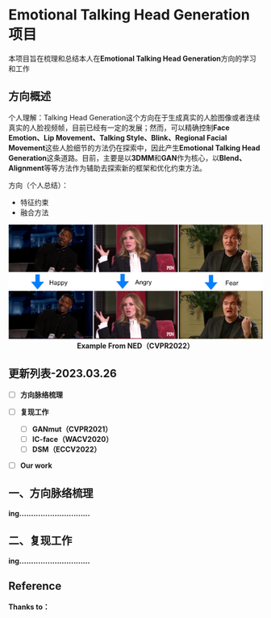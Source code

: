 # Emotional Talking Head Generation项目

本项目旨在梳理和总结本人在**Emotional Talking Head Generation**方向的学习和工作



## 方向概述

个人理解：Talking Head Generation这个方向在于生成真实的人脸图像或者连续真实的人脸视频帧，目前已经有一定的发展；然而，可以精确控制**Face Emotion、Lip Movement、Talking Style、Blink、Regional Facial Movement**这些人脸细节的方法仍在探索中，因此产生**Emotional Talking Head Generation**这条道路。目前，主要是以**3DMM**和**GAN**作为核心，以**Blend、Alignment**等等方法作为辅助去探索新的框架和优化约束方法。

方向（个人总结）：

- 特征约束
- 融合方法

<div>			<!--块级封装-->
    <center>	<!--将图片和文字居中-->
    <img src="./imgs/img1.png"
         alt="无法显示Example"
         style="zoom:1.5"/>
    <br>		<!--换行-->
    <b>
    Example	From NED（CVPR2022）<!--标题-->
    </center>
</div>



## 更新列表-2023.03.26

- [ ] 方向脉络梳理
- [ ] 复现工作
  - [ ] GANmut（CVPR2021）
  - [ ] IC-face（WACV2020）
  - [ ] DSM（ECCV2022）
- [ ] Our work



## 一、方向脉络梳理

**ing**..............................



## 二、复现工作

**ing**..............................



## Reference

**Thanks to：**



